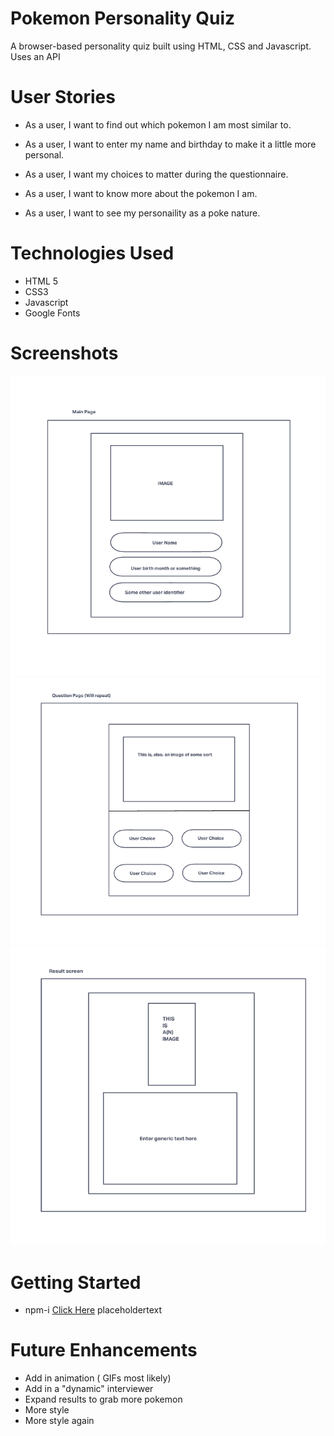 # Pokemon Personality Quiz
A browser-based personality quiz built using HTML, CSS and Javascript. Uses an API

# User Stories

- As a user, I want to find out which pokemon I am most similar to.

- As a user, I want to enter my name and birthday to make it a little more personal.

- As a user, I want my choices to matter during the questionnaire.

- As a user, I want to know more about the pokemon I am.

- As a user, I want to see my personaility as a poke nature.


# Technologies Used

- HTML 5
- CSS3
- Javascript
- Google Fonts

# Screenshots

![Main page](images/readMeImg/mainpage.png)
![Questions_pages](images/readMeImg/question.png)
![result](images/readMeImg/result.png)


# Getting Started

- npm-i [Click Here](https://pokenat.netlify.app/) placeholdertext

# Future Enhancements

- Add in animation ( GIFs most likely)
- Add in a "dynamic" interviewer
- Expand results to grab more pokemon
- More style
- More style again